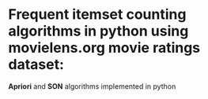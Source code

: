 # Frequent itemset counting algorithms in python using movielens.org movie ratings dataset: 
**Apriori** and **SON** algorithms implemented in python
